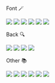 <div>
  <p>Font 🪄</p>
  <div>
    <img src="https://img.shields.io/badge/HTML5-E34F26?style=for-the-badge&logo=HTML5&logoColor=white"> 
    <img src="https://img.shields.io/badge/CSS3-1572B6?style=for-the-badge&logo=CSS3&logoColor=white">
    <img src="https://img.shields.io/badge/JavaScript-F7DF1E?style=for-the-badge&logo=JavaScript&logoColor=white">
    <img src="https://img.shields.io/badge/jQuery-0769AD?style=for-the-badge&logo=jQuery&logoColor=white">
    <img src="https://img.shields.io/badge/React-61DAFB?style=for-the-badge&logo=React&logoColor=white">
    <img src="https://img.shields.io/badge/Vue.js-4FC08D?style=for-the-badge&logo=Vue.js&logoColor=white">
  </div>
</div>
<div>
  <p>Back 🔍</p>
  <div>
    <img src="https://img.shields.io/badge/Express-000000?style=for-the-badge&logo=Express&logoColor=white"> 
    <img src="https://img.shields.io/badge/MongoDB-47A248?style=for-the-badge&logo=MongoDB&logoColor=white"> 
    <img src="https://img.shields.io/badge/MySql-4479A1?style=for-the-badge&logo=MySql&logoColor=white"> 
    <img src="https://img.shields.io/badge/Ruby on Rails-CC0000?style=for-the-badge&logo=Ruby on Rails&logoColor=white"> 
<!--     <img src="https://img.shields.io/badge/PHP-777BB4?style=for-the-badge&logo=PHP&logoColor=white">  -->
  </div>
</div>
<div>
  <p>Other 📚</p>  
  <div>
    <img src="https://img.shields.io/badge/Git-F05032?style=for-the-badge&logo=Git&logoColor=white">
    <img src="https://img.shields.io/badge/GitHub-181717?style=for-the-badge&logo=GitHub&logoColor=white">
    <img src="https://img.shields.io/badge/Bootstrap-7952B3?style=for-the-badge&logo=Bootstrap&logoColor=white">
<!--     <img src="https://img.shields.io/badge/Tailwind CSS-06B6D4?style=for-the-badge&logo=Tailwind CSS&logoColor=white"> -->
    <img src="https://img.shields.io/badge/Netlify-00C7CB?style=for-the-badge&logo=Netlify&logoColor=white">
    <img src="https://img.shields.io/badge/heorku-430098?style=for-the-badge&logo=heroku&logoColor=white">
    <img src="https://img.shields.io/badge/Amazon AWS-232F3E?style=for-the-badge&logo=Amazon AWS&logoColor=white">
  </div>
</div>
